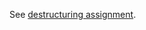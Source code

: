 See [destructuring assignment][concept-destructuring-assignment].

[concept-destructuring-assignment]: ./destructuring_assignment.md
